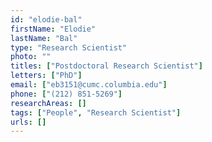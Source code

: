 ```yaml
---
id: "elodie-bal"
firstName: "Elodie"
lastName: "Bal"
type: "Research Scientist"
photo: ""
titles: ["Postdoctoral Research Scientist"]
letters: ["PhD"]
email: ["eb3151@cumc.columbia.edu"]
phone: ["(212) 851-5269"]
researchAreas: []
tags: ["People", "Research Scientist"]
urls: []
---
```

